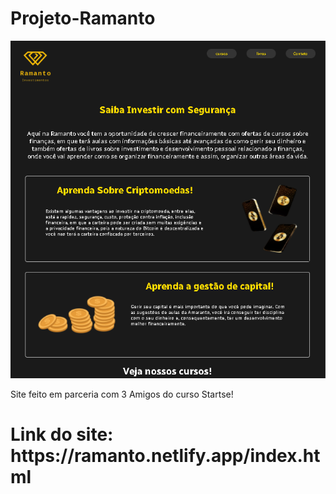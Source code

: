 # Projeto-Ramanto
![Hee](./imagem/hehoheho.png)

Site feito em parceria com 3 Amigos do curso Startse!
<h1>Link do site: https://ramanto.netlify.app/index.html</h1>
